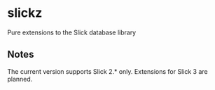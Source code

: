 # slickz
Pure extensions to the Slick database library

## Notes
The current version supports Slick 2.* only. Extensions for Slick 3 are planned.

